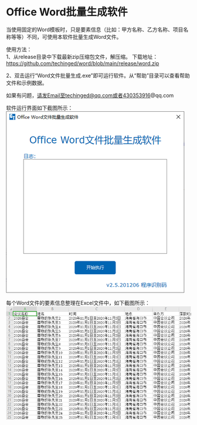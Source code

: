 # Office Word批量生成软件
当使用固定的Word模板时，只是要素信息（比如：甲方名称、乙方名称、项目名称等等）不同，可使用本软件批量生成Word文件。  

使用方法：  
1、从release目录中下载最新zip压缩包文件，解压缩。  下载地址：https://github.com/techinged/word/blob/main/release/word.zip

2、双击运行“Word文件批量生成.exe”即可运行软件。从“帮助”目录可以查看帮助文件和示例数据。  

如果有问题，请发Email至techinged@qq.com或者430353916@qq.com   


软件运行界面如下截图所示：  
![软件运行界面](etc/images/1.png)    


每个Word文件的要素信息整理在Excel文件中，如下截图所示：  
![Word文件的要素信息整理在Excel中](etc/images/2.png)      



